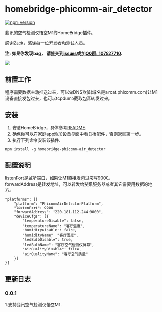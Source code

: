 # homebridge-phicomm-air_detector
[![npm version](https://badge.fury.io/js/homebridge-phicomm-air_detector.svg)](https://badge.fury.io/js/homebridge-phicomm-air_detector)

斐讯的空气检测仪悟空M1的HomeBridge插件。
   
感谢[Zack](#)，感谢每一位开发者和测试人员。   
   
**注: 如果你发现bug， 请提交到[issues](https://github.com/YinHangCode/homebridge-phicomm-air_detector/issues)或加[QQ群: 107927710](//shang.qq.com/wpa/qunwpa?idkey=8b9566598f40dd68412065ada24184ef72c6bddaa11525ca26c4e1536a8f2a3d).**   

![](https://raw.githubusercontent.com/YinHangCode/homebridge-phicomm-air_detector/master/images/M1.jpg)

## 前置工作
程序需要数据主动推送过来，可以做DNS欺骗(域名是aircat.phicomm.com)让M1设备直接发包过来，也可以tcpdump截取包再转发过来。    

## 安装
1. 安装HomeBridge，具体参考[README](https://github.com/nfarina/homebridge/blob/master/README.md).   
2. 确保你可以在家庭app添加设备界面中看见桥配件，否则返回第一步。   
3. 执行下列命令安装该插件.   
```
npm install -g homebridge-phicomm-air_detector
```
## 配置说明
listenPort是监听端口，如果让M1直接发包过来写9000。    
forwardAddress是转发地址，可以转发给斐讯服务器或者其它需要用数据的地方。    
```
"platforms": [{
    "platform": "PhicommAirDetectorPlatform",
    "listenPort": 9000,
    "forwardAddress": "220.181.112.244:9000",
    "deviceCfgs": [{
        "temperatureDisable": false,
        "temperatureName": "客厅温度",
        "humidityDisable": false,
        "humidityName": "客厅湿度",
        "ledBulbDisable": true,
        "ledBulbName": "客厅空气检测仪屏幕",
        "airQualityDisable": false,
        "airQualityName": "客厅空气质量"
    }]
}]
```

## 更新日志
### 0.0.1
1.支持斐讯空气检测仪悟空M1.   
